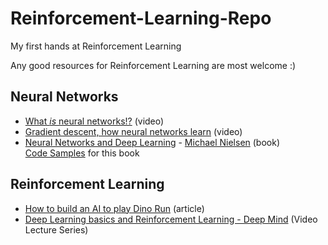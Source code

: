 # Reinforcement-Learning-Repo
My first hands at Reinforcement Learning

Any good resources for Reinforcement Learning are most welcome :)

## Neural Networks
- [What *is* neural networks!?](https://youtu.be/aircAruvnKk) (video)
- [Gradient descent, how neural networks learn](https://youtu.be/IHZwWFHWa-w) (video)
- [Neural Networks and Deep Learning](http://neuralnetworksanddeeplearning.com/) - [Michael Nielsen](https://github.com/mnielsen) (book)  
  [Code Samples](https://github.com/mnielsen/neural-networks-and-deep-learning) for this book

## Reinforcement Learning
- [How to build an AI to play Dino Run](https://medium.com/acing-ai/how-i-build-an-ai-to-play-dino-run-e37f37bdf153) (article)
- [Deep Learning basics and Reinforcement Learning - Deep Mind](https://www.youtube.com/playlist?list=PLqYmG7hTraZDNJre23vqCGIVpfZ_K2RZs) (Video Lecture Series)
